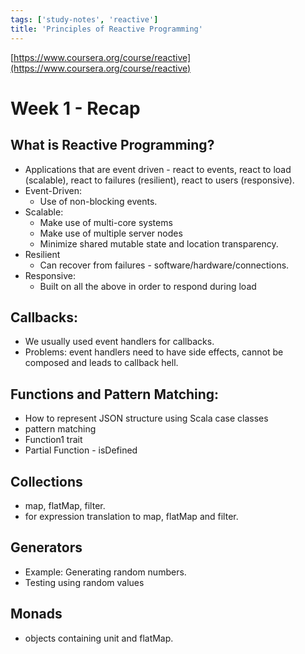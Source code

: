 ```yaml
---
tags: ['study-notes', 'reactive']
title: 'Principles of Reactive Programming'
---
```

[https://www.coursera.org/course/reactive](https://www.coursera.org/course/reactive)

# Week 1 - Recap

## What is Reactive Programming?
- Applications that are event driven - react to events, react to load (scalable), react to failures (resilient), react to users (responsive).
- Event-Driven:
  - Use of non-blocking events.
- Scalable:
  - Make use of multi-core systems
  - Make use of multiple server nodes
  - Minimize shared mutable state and location transparency.
- Resilient
  - Can recover from failures - software/hardware/connections.
- Responsive:
  - Built on all the above in order to respond during load

## Callbacks:
- We usually used event handlers for callbacks.
- Problems: event handlers need to have side effects, cannot be composed and leads to callback hell.

## Functions and Pattern Matching:
- How to represent JSON structure using Scala case classes
- pattern matching
- Function1 trait
- Partial Function - isDefined

## Collections
- map, flatMap, filter.
- for expression translation to map, flatMap and filter.

## Generators
- Example: Generating random numbers.
- Testing using random values

## Monads
- objects containing unit and flatMap.
